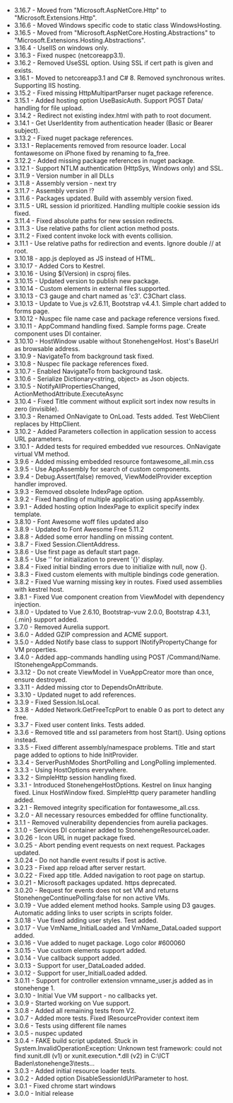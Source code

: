 
* 3.16.7 - Moved from "Microsoft.AspNetCore.Http" to "Microsoft.Extensions.Http".
* 3.16.6 - Moved Windows specific code to static class WindowsHosting.
* 3.16.5 - Moved from "Microsoft.AspNetCore.Hosting.Abstractions" to "Microsoft.Extensions.Hosting.Abstractions".
* 3.16.4 - UseIIS on windows only.
* 3.16.3 - Fixed nuspec (netcoreapp3.1).
* 3.16.2 - Removed UseSSL option. Using SSL if cert path is given and exists.
* 3.16.1 - Moved to netcoreapp3.1 and C# 8. Removed synchronous writes. Supporting IIS hosting.
* 3.15.2 - Fixed missing HttpMultipartParser nuget package reference.
* 3.15.1 - Added hosting option UseBasicAuth. Support POST Data/ handling for file upload.
* 3.14.2 - Redirect not existing index.html with path to root document.
* 3.14.1 - Get UserIdentity from authentication header (Basic or Bearer subject).
* 3.13.2 - Fixed nuget package references.
* 3.13.1 - Replacements removed from resource loader. Local fontawesome on iPhone fixed by renaming to fa_free.
* 3.12.2 - Added missing package references in nuget package.
* 3.12.1 - Support NTLM authentication (HttpSys, Windows only) and SSL.
* 3.11.9 - Version number in all DLLs
* 3.11.8 - Assembly version - next try
* 3.11.7 - Assembly version !?
* 3.11.6 - Packages updated. Build with assembly version fixed.
* 3.11.5 - URL session id prioritized. Handling multiple cookie session ids fixed.
* 3.11.4 - Fixed absolute paths for new session redirects.
* 3.11.3 - Use relative paths for client action method posts.
* 3.11.2 - Fixed content invoke lock with events collision.
* 3.11.1 - Use relative paths for redirection and events. Ignore double // at root.
* 3.10.18 - app.js deployed as JS instead of HTML.
* 3.10.17 - Added Cors to Kestrel.
* 3.10.16 - Using $(Version) in csproj files.
* 3.10.15 - Updated version to publish new package.
* 3.10.14 - Custom elements in external files supported.
* 3.10.13 - C3 gauge and chart named as 'c3'. C3Chart class.
* 3.10.13 - Update to Vue.js v2.6.11, Bootstrap v4.4.1. Simple chart added to forms page.
* 3.10.12 - Nuspec file name case and package reference versions fixed.
* 3.10.11 - AppCommand handling fixed. Sample forms page. Create component uses DI container.
* 3.10.10 - HostWindow usable without StonehengeHost. Host's BaseUrl as browsable address.
* 3.10.9 - NavigateTo from background task fixed.
* 3.10.8 - Nuspec file package references fixed.
* 3.10.7 - Enabled NavigateTo from background task.
* 3.10.6 - Serialize Dictionary<string, object> as Json objects.
* 3.10.5 - NotifyAllPropertiesChanged, ActionMethodAttribute.ExecuteAsync
* 3.10.4 - Fixed Title comment without explicit sort index now results in zero (invisible). 
* 3.10.3 - Renamed OnNavigate to OnLoad. Tests added. Test WebClient replaces by HttpClient. 
* 3.10.2 - Added Parameters collection in application session to access URL parameters.
* 3.10.1 - Added tests for required embedded vue resources. OnNavigate virtual VM method.
* 3.9.6 - Added missing embedded resource fontawesome_all.min.css
* 3.9.5 - Use AppAssembly for search of custom components.
* 3.9.4 - Debug.Assert(false) removed, ViewModelProvider exception handler improved.
* 3.9.3 - Removed obsolete IndexPage option.
* 3.9.2 - Fixed handling of multiple application using appAssembly.
* 3.9.1 - Added hosting option IndexPage to explicit specify index template.
* 3.8.10 - Font Awesome woff files updated also
* 3.8.9 - Updated to Font Awesome Free 5.11.2
* 3.8.8 - Added some error handling on missing content.
* 3.8.7 - Fixed Session.ClientAddress.
* 3.8.6 - Use first page as default start page.
* 3.8.5 - Use '' for initialization to prevent '{}' display.
* 3.8.4 - Fixed initial binding errors due to initialize with null, now {}.
* 3.8.3 - Fixed custom elements with multiple bindings code generation.
* 3.8.2 - Fixed Vue warning missing key in routes. Fixed used assemblies with kestrel host.
* 3.8.1 - Fixed Vue component creation from ViewModel with dependency injection.
* 3.8.0 - Updated to Vue 2.6.10, Bootstrap-vuw 2.0.0, Bootstrap 4.3.1, {.min} support added.
* 3.7.0 - Removed Aurelia support.
* 3.6.0 - Added GZIP compression and ACME support.
* 3.5.0 - Added Notify<T> base class to support INotifyPropertyChange for VM properties.
* 3.4.0 - Added app-commands handling using POST /Command/Name. IStonehengeAppCommands.
* 3.3.12 - Do not create ViewModel in VueAppCreator more than once, ensure destroyed.
* 3.3.11 - Added missing ctor to DependsOnAttribute.
* 3.3.10 - Updated nuget to add references.
* 3.3.9 - Fixed Session.IsLocal.
* 3.3.8 - Added Network.GetFreeTcpPort to enable 0 as port to detect any free.
* 3.3.7 - Fixed user content links. Tests added.
* 3.3.6 - Removed title and ssl parameters from host Start(). Using options instead.
* 3.3.5 - Fixed different assembly/namespace problems. Title and start page added to options to hide InitProvider.
* 3.3.4 - ServerPushModes ShortPolling and LongPolling implemented.
* 3.3.3 - Using HostOptions everywhere. 
* 3.3.2 - SimpleHttp session handling fixed. 
* 3.3.1 - Introduced StonehengeHostOptions. Kestrel on linux hanging fixed. 
          Linux HostWindow fixed. SimpleHttp query parameter handling added. 
* 3.2.1 - Removed integrity specification for fontawesome_all.css.
* 3.2.0 - All necessary resources embedded for offline functionality.
* 3.1.1 - Removed vulnerability dependencies from aurelia packages.
* 3.1.0 - Services DI container added to StonehengeResourceLoader.
* 3.0.26 - Icon URL in nuget package fixed.
* 3.0.25 - Abort pending event requests on next request. Packages updated.
* 3.0.24 - Do not handle event results if post is active.
* 3.0.23 - Fixed app reload after server restart.
* 3.0.22 - Fixed app title. Added navigation to root page on startup.
* 3.0.21 - Microsoft packages updated. https deprecated.
* 3.0.20 - Request for events does not set VM and returns StonehengeContinuePolling:false for non active VMs.
* 3.0.19 - Vue added element method hooks. Sample using D3 gauges. Automatic adding links to user scripts in scripts folder.
* 3.0.18 - Vue fixed adding user styles. Test added.
* 3.0.17 - Vue VmName_InitialLoaded and VmName_DataLoaded support added.
* 3.0.16 - Vue added to nuget package. Logo color #600060
* 3.0.15 - Vue custom elements support added.
* 3.0.14 - Vue callback support added.
* 3.0.13 - Support for user_DataLoaded added.
* 3.0.12 - Support for user_InitialLoaded added.
* 3.0.11 - Support for controller extension vmname_user.js added as in stonehenge 1.
* 3.0.10 - Initial Vue VM support - no callbacks yet.
* 3.0.9 - Started working on Vue support.
* 3.0.8 - Added all remaining tests from V2.
* 3.0.7 - Added more tests. Fixed IResourceProvider context item
* 3.0.6 - Tests using different file names
* 3.0.5 - nuspec updated
* 3.0.4 - FAKE build script updated. Stuck in System.InvalidOperationException: Unknown test framework: could not find xunit.dll (v1) or xunit.execution.*.dll (v2) in C:\ICT Baden\stonehenge3\tests...
* 3.0.3 - Added initial resource loader tests.
* 3.0.2 - Added option DisableSessionIdUrlParameter to host.
* 3.0.1 - Fixed chrome start windows
* 3.0.0 - Initial release

